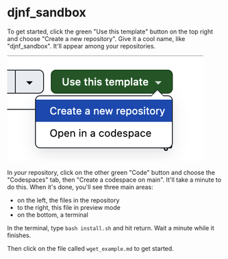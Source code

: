# djnf_sandbox

To get started, click the green "Use this template" button on the top right and choose "Create a new repository". Give it a cool name, like "djnf_sandbox". It'll appear among your repositories.

![use this template](template.png)

In _your_ repository, click on the other green "Code" button and choose the "Codespaces" tab, then "Create a codespace on main". It'll take a minute to do this. When it's done, you'll see three main areas: 

* on the left, the files in the repository
* to the right, this file in preview mode
* on the bottom, a terminal

In the terminal, type `bash install.sh` and hit return. Wait a minute while it finishes.

Then click on the file called `wget_example.md` to get started.

